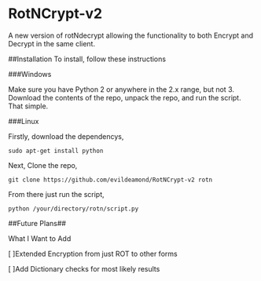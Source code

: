 # RotNCrypt-v2
A new version of rotNdecrypt allowing the functionality to both Encrypt and Decrypt in the same client.

##Installation
To install, follow these instructions

###Windows

Make sure you have Python 2 or anywhere in the 2.x range, but not 3.
Download the contents of the repo, unpack the repo, and run the script.
That simple.

###Linux


Firstly, download the dependencys,  

	sudo apt-get install python

Next, Clone the repo,  
  
	git clone https://github.com/evildeamond/RotNCrypt-v2 rotn
  
From there just run the script,  
  
	python /your/directory/rotn/script.py
  

##Future Plans##

What I Want to Add  
  
[ ]Extended Encryption from just ROT to other forms  
  
[ ]Add Dictionary checks for most likely results
  
